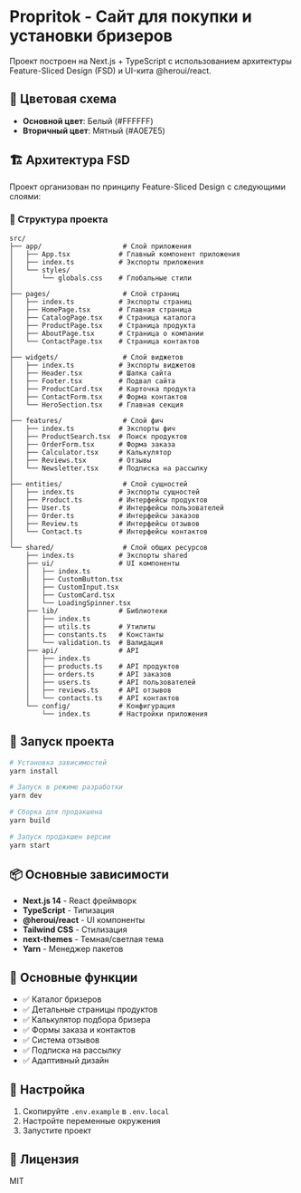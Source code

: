 # Propritok - Сайт для покупки и установки бризеров

Проект построен на Next.js + TypeScript с использованием архитектуры Feature-Sliced Design (FSD) и UI-кита @heroui/react.

## 🎨 Цветовая схема

- **Основной цвет**: Белый (#FFFFFF)
- **Вторичный цвет**: Мятный (#A0E7E5)

## 🏗️ Архитектура FSD

Проект организован по принципу Feature-Sliced Design с следующими слоями:

### 📁 Структура проекта

```
src/
├── app/                    # Слой приложения
│   ├── App.tsx            # Главный компонент приложения
│   ├── index.ts           # Экспорты приложения
│   └── styles/
│       └── globals.css    # Глобальные стили
│
├── pages/                  # Слой страниц
│   ├── index.ts           # Экспорты страниц
│   ├── HomePage.tsx       # Главная страница
│   ├── CatalogPage.tsx    # Страница каталога
│   ├── ProductPage.tsx    # Страница продукта
│   ├── AboutPage.tsx      # Страница о компании
│   └── ContactPage.tsx    # Страница контактов
│
├── widgets/                # Слой виджетов
│   ├── index.ts           # Экспорты виджетов
│   ├── Header.tsx         # Шапка сайта
│   ├── Footer.tsx         # Подвал сайта
│   ├── ProductCard.tsx    # Карточка продукта
│   ├── ContactForm.tsx    # Форма контактов
│   └── HeroSection.tsx    # Главная секция
│
├── features/               # Слой фич
│   ├── index.ts           # Экспорты фич
│   ├── ProductSearch.tsx  # Поиск продуктов
│   ├── OrderForm.tsx      # Форма заказа
│   ├── Calculator.tsx     # Калькулятор
│   ├── Reviews.tsx        # Отзывы
│   └── Newsletter.tsx     # Подписка на рассылку
│
├── entities/               # Слой сущностей
│   ├── index.ts           # Экспорты сущностей
│   ├── Product.ts         # Интерфейсы продуктов
│   ├── User.ts            # Интерфейсы пользователей
│   ├── Order.ts           # Интерфейсы заказов
│   ├── Review.ts          # Интерфейсы отзывов
│   └── Contact.ts         # Интерфейсы контактов
│
└── shared/                 # Слой общих ресурсов
    ├── index.ts           # Экспорты shared
    ├── ui/                # UI компоненты
    │   ├── index.ts
    │   ├── CustomButton.tsx
    │   ├── CustomInput.tsx
    │   ├── CustomCard.tsx
    │   └── LoadingSpinner.tsx
    ├── lib/               # Библиотеки
    │   ├── index.ts
    │   ├── utils.ts       # Утилиты
    │   ├── constants.ts   # Константы
    │   └── validation.ts  # Валидация
    ├── api/               # API
    │   ├── index.ts
    │   ├── products.ts    # API продуктов
    │   ├── orders.ts      # API заказов
    │   ├── users.ts       # API пользователей
    │   ├── reviews.ts     # API отзывов
    │   └── contacts.ts    # API контактов
    └── config/            # Конфигурация
        └── index.ts       # Настройки приложения
```

## 🚀 Запуск проекта

```bash
# Установка зависимостей
yarn install

# Запуск в режиме разработки
yarn dev

# Сборка для продакшена
yarn build

# Запуск продакшен версии
yarn start
```

## 📦 Основные зависимости

- **Next.js 14** - React фреймворк
- **TypeScript** - Типизация
- **@heroui/react** - UI компоненты
- **Tailwind CSS** - Стилизация
- **next-themes** - Темная/светлая тема
- **Yarn** - Менеджер пакетов

## 🎯 Основные функции

- ✅ Каталог бризеров
- ✅ Детальные страницы продуктов
- ✅ Калькулятор подбора бризера
- ✅ Формы заказа и контактов
- ✅ Система отзывов
- ✅ Подписка на рассылку
- ✅ Адаптивный дизайн

## 🔧 Настройка

1. Скопируйте `.env.example` в `.env.local`
2. Настройте переменные окружения
3. Запустите проект

## 📝 Лицензия

MIT
